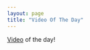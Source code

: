 ```yaml
---
layout: page
title: "Video Of The Day"
---
```

[Video](https://dai.ly/x7uondi "daily video") of the day!
